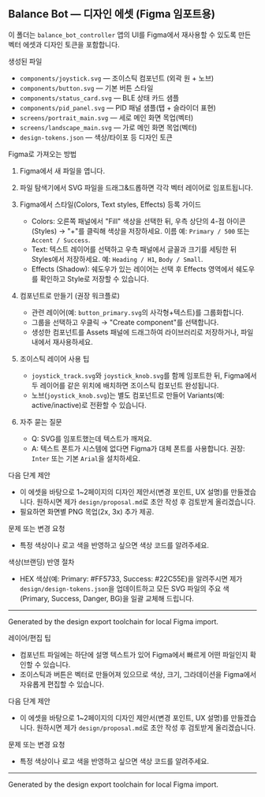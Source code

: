 ## Balance Bot — 디자인 에셋 (Figma 임포트용)

이 폴더는 `balance_bot_controller` 앱의 UI를 Figma에서 재사용할 수 있도록 만든 벡터 에셋과 디자인 토큰을 포함합니다.

생성된 파일
- `components/joystick.svg` — 조이스틱 컴포넌트 (외곽 원 + 노브)
- `components/button.svg` — 기본 버튼 스타일
- `components/status_card.svg` — BLE 상태 카드 샘플
- `components/pid_panel.svg` — PID 패널 샘플(탭 + 슬라이더 표현)
- `screens/portrait_main.svg` — 세로 메인 화면 목업(벡터)
- `screens/landscape_main.svg` — 가로 메인 화면 목업(벡터)
- `design-tokens.json` — 색상/타이포 등 디자인 토큰

Figma로 가져오는 방법
1. Figma에서 새 파일을 엽니다.
2. 파일 탐색기에서 SVG 파일을 드래그&드롭하면 각각 벡터 레이어로 임포트됩니다.

3. Figma에서 스타일(Colors, Text styles, Effects) 등록 가이드
	- Colors: 오른쪽 패널에서 "Fill" 색상을 선택한 뒤, 우측 상단의 4-점 아이콘(Styles) → "+"를 클릭해 색상을 저장하세요. 이름 예: `Primary / 500` 또는 `Accent / Success`.
	- Text: 텍스트 레이어를 선택하고 우측 패널에서 글꼴과 크기를 세팅한 뒤 Styles에서 저장하세요. 예: `Heading / H1`, `Body / Small`.
	- Effects (Shadow): 쉐도우가 있는 레이어는 선택 후 Effects 영역에서 쉐도우를 확인하고 Style로 저장할 수 있습니다.

4. 컴포넌트로 만들기 (권장 워크플로)
	- 관련 레이어(예: `button_primary.svg`의 사각형+텍스트)를 그룹화합니다.
	- 그룹을 선택하고 우클릭 → "Create component"를 선택합니다.
	- 생성한 컴포넌트를 Assets 패널에 드래그하여 라이브러리로 저장하거나, 파일 내에서 재사용하세요.

5. 조이스틱 레이어 사용 팁
	- `joystick_track.svg`와 `joystick_knob.svg`를 함께 임포트한 뒤, Figma에서 두 레이어를 같은 위치에 배치하면 조이스틱 컴포넌트 완성됩니다.
	- 노브(`joystick_knob.svg`)는 별도 컴포넌트로 만들어 Variants(예: active/inactive)로 전환할 수 있습니다.

6. 자주 묻는 질문
	- Q: SVG를 임포트했는데 텍스트가 깨져요.
	- A: 텍스트 폰트가 시스템에 없다면 Figma가 대체 폰트를 사용합니다. 권장: `Inter` 또는 기본 `Arial`을 설치하세요.

다음 단계 제안
- 이 에셋을 바탕으로 1~2페이지의 디자인 제안서(변경 포인트, UX 설명)를 만들겠습니다. 원하시면 제가 `design/proposal.md`로 초안 작성 후 검토받게 올리겠습니다.
- 필요하면 화면별 PNG 목업(2x, 3x) 추가 제공.

문제 또는 변경 요청
- 특정 색상이나 로고 색을 반영하고 싶으면 색상 코드를 알려주세요.

색상(브랜딩) 반영 절차
- HEX 색상(예: Primary: #FF5733, Success: #22C55E)을 알려주시면 제가 `design/design-tokens.json`을 업데이트하고 모든 SVG 파일의 주요 색(Primary, Success, Danger, BG)을 일괄 교체해 드립니다.

---
Generated by the design export toolchain for local Figma import.


레이어/편집 팁
- 컴포넌트 파일에는 하단에 설명 텍스트가 있어 Figma에서 빠르게 어떤 파일인지 확인할 수 있습니다.
- 조이스틱과 버튼은 벡터로 만들어져 있으므로 색상, 크기, 그라데이션을 Figma에서 자유롭게 편집할 수 있습니다.

다음 단계 제안
- 이 에셋을 바탕으로 1~2페이지의 디자인 제안서(변경 포인트, UX 설명)를 만들겠습니다. 원하시면 제가 `design/proposal.md`로 초안 작성 후 검토받게 올리겠습니다.

문제 또는 변경 요청
- 특정 색상이나 로고 색을 반영하고 싶으면 색상 코드를 알려주세요.

---
Generated by the design export toolchain for local Figma import.
